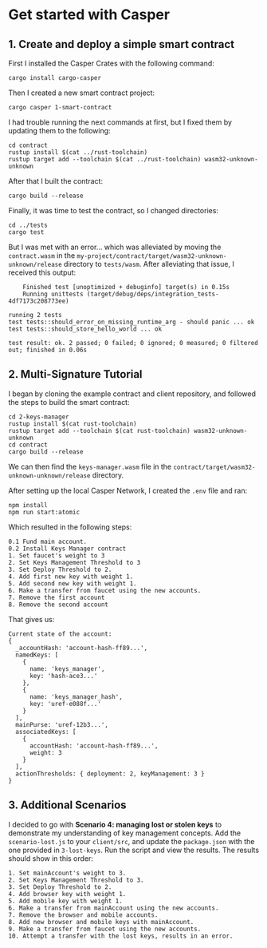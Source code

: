 # Get started with Casper

## 1. Create and deploy a simple smart contract

First I installed the Casper Crates with the following command:
```
cargo install cargo-casper
```
Then I created a new smart contract project:
```
cargo casper 1-smart-contract
```
I had trouble running the next commands at first, but I fixed them by updating them to the following:
```
cd contract
rustup install $(cat ../rust-toolchain)
rustup target add --toolchain $(cat ../rust-toolchain) wasm32-unknown-unknown
```
After that I built the contract:
```
cargo build --release
```
Finally, it was time to test the contract, so I changed directories:
```
cd ../tests
cargo test
```
But I was met with an error... which was alleviated by moving the `contract.wasm` in the `my-project/contract/target/wasm32-unknown-unknown/release` directory to `tests/wasm`. After alleviating that issue, I received this output:
```
    Finished test [unoptimized + debuginfo] target(s) in 0.15s
    Running unittests (target/debug/deps/integration_tests-4df7173c208773ee)

running 2 tests
test tests::should_error_on_missing_runtime_arg - should panic ... ok
test tests::should_store_hello_world ... ok

test result: ok. 2 passed; 0 failed; 0 ignored; 0 measured; 0 filtered out; finished in 0.06s
```

## 2. Multi-Signature Tutorial

I began by cloning the example contract and client repository, and followed the steps to build the smart contract:

```
cd 2-keys-manager
rustup install $(cat rust-toolchain)
rustup target add --toolchain $(cat rust-toolchain) wasm32-unknown-unknown
cd contract
cargo build --release
```
We can then find the `keys-manager.wasm` file in the `contract/target/wasm32-unknown-unknown/release` directory.

After setting up the local Casper Network, I created the `.env` file and ran:
```
npm install
npm run start:atomic
```
Which resulted in the following steps:
```
0.1 Fund main account.
0.2 Install Keys Manager contract
1. Set faucet's weight to 3
2. Set Keys Management Threshold to 3
3. Set Deploy Threshold to 2.
4. Add first new key with weight 1.
5. Add second new key with weight 1.
6. Make a transfer from faucet using the new accounts.
7. Remove the first account
8. Remove the second account
```
That gives us:
```
Current state of the account:
{
  _accountHash: 'account-hash-ff89...',
  namedKeys: [
    {
      name: 'keys_manager',
      key: 'hash-ace3...'
    },
    {
      name: 'keys_manager_hash',
      key: 'uref-e088f...'
    }
  ],
  mainPurse: 'uref-12b3...',
  associatedKeys: [
    {
      accountHash: 'account-hash-ff89...',
      weight: 3
    }
  ],
  actionThresholds: { deployment: 2, keyManagement: 3 }
}
```

## 3. Additional Scenarios

I decided to go with **Scenario 4: managing lost or stolen keys** to demonstrate my understanding of key management concepts. Add the `scenario-lost.js` to your `client/src`, and update the `package.json` with the one provided in `3-lost-keys`. Run the script and view the results. The results should show in this order: 
```
1. Set mainAccount's weight to 3.
2. Set Keys Management Threshold to 3.
3. Set Deploy Threshold to 2.
4. Add browser key with weight 1.
5. Add mobile key with weight 1.
6. Make a transfer from mainAccount using the new accounts.
7. Remove the browser and mobile accounts.
8. Add new browser and mobile keys with mainAccount.
9. Make a transfer from faucet using the new accounts.
10. Attempt a transfer with the lost keys, results in an error.
```